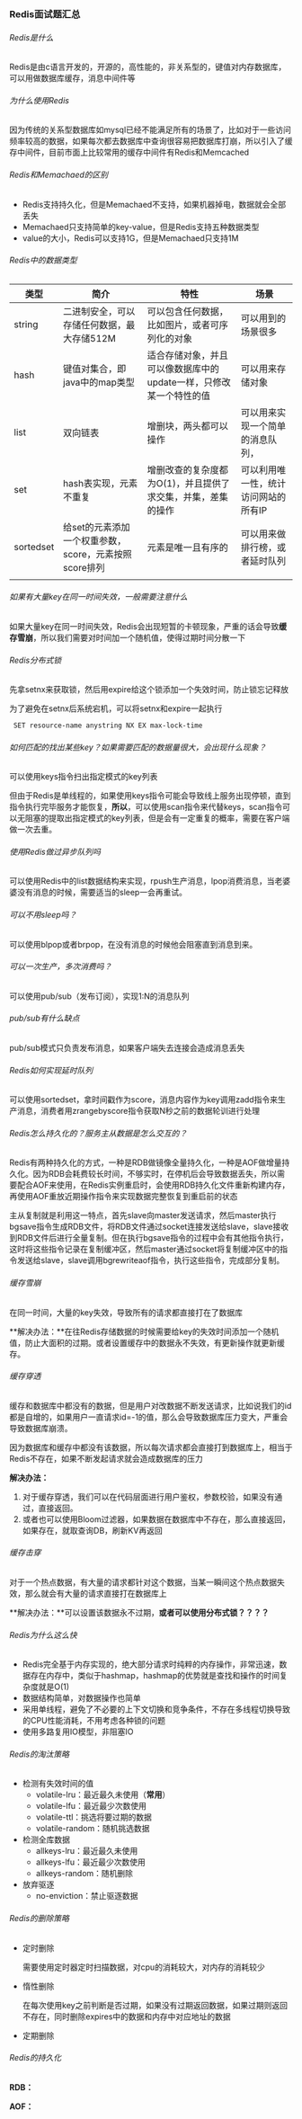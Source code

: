 ### Redis面试题汇总



###### Redis是什么

Redis是由c语言开发的，开源的，高性能的，非关系型的，键值对内存数据库，可以用做数据库缓存，消息中间件等



###### 为什么使用Redis

​		因为传统的关系型数据库如mysql已经不能满足所有的场景了，比如对于一些访问频率较高的数据，如果每次都去数据库中查询很容易把数据库打崩，所以引入了缓存中间件，目前市面上比较常用的缓存中间件有Redis和Memcached



###### Redis和Memachaed的区别

*   Redis支持持久化，但是Memachaed不支持，如果机器掉电，数据就会全部丢失
*   Memachaed只支持简单的key-value，但是Redis支持五种数据类型
*   value的大小，Redis可以支持1G，但是Memachaed只支持1M



###### Redis中的数据类型

| 类型      | 简介                                                  | 特性                                                         | 场景                                 |
| --------- | ----------------------------------------------------- | ------------------------------------------------------------ | ------------------------------------ |
| string    | 二进制安全，可以存储任何数据，最大存储512M            | 可以包含任何数据，比如图片，或者可序列化的对象               | 可以用到的场景很多                   |
| hash      | 键值对集合，即java中的map类型                         | 适合存储对象，并且可以像数据库中的update一样，只修改某一个特性的值 | 可以用来存储对象                     |
| list      | 双向链表                                              | 增删块，两头都可以操作                                       | 可以用来实现一个简单的消息队列，     |
| set       | hash表实现，元素不重复                                | 增删改查的复杂度都为O(1)，并且提供了求交集，并集，差集的操作 | 可以利用唯一性，统计访问网站的所有IP |
| sortedset | 给set的元素添加一个权重参数，score，元素按照score排列 | 元素是唯一且有序的                                           | 可以用来做排行榜，或者延时队列       |
|           |                                                       |                                                              |                                      |

###### 如果有大量key在同一时间失效，一般需要注意什么

如果大量key在同一时间失效，Redis会出现短暂的卡顿现象，严重的话会导致**缓存雪崩**，所以我们需要对时间加一个随机值，使得过期时间分散一下



###### Redis分布式锁

先拿setnx来获取锁，然后用expire给这个锁添加一个失效时间，防止锁忘记释放

为了避免在setnx后系统宕机，可以将setnx和expire一起执行

```xml
 SET resource-name anystring NX EX max-lock-time
```



###### 如何匹配的找出某些key？如果需要匹配的数据量很大，会出现什么现象？

可以使用keys指令扫出指定模式的key列表

但由于Redis是单线程的，如果使用keys指令可能会导致线上服务出现停顿，直到指令执行完毕服务才能恢复，**所以**，可以使用scan指令来代替keys，scan指令可以无阻塞的提取出指定模式的key列表，但是会有一定重复的概率，需要在客户端做一次去重。



###### 使用Redis做过异步队列吗

可以使用Redis中的list数据结构来实现，rpush生产消息，lpop消费消息，当老婆婆没有消息的时候，需要适当的sleep一会再重试。



###### 可以不用sleep吗？

可以使用blpop或者brpop，在没有消息的时候他会阻塞直到消息到来。



###### 可以一次生产，多次消费吗？

可以使用pub/sub（发布订阅），实现1:N的消息队列



###### pub/sub有什么缺点

pub/sub模式只负责发布消息，如果客户端失去连接会造成消息丢失



###### Redis如何实现延时队列

可以使用sortedset，拿时间戳作为score，消息内容作为key调用zadd指令来生产消息，消费者用zrangebyscore指令获取N秒之前的数据轮训进行处理



###### Redis怎么持久化的？服务主从数据是怎么交互的？

Redis有两种持久化的方式，一种是RDB做镜像全量持久化，一种是AOF做增量持久化。因为RDB会耗费较长时间，不够实时，在停机后会导致数据丢失，所以需要配合AOF来使用，在Redis实例重启时，会使用RDB持久化文件重新构建内存，再使用AOF重放近期操作指令来实现数据完整恢复到重启前的状态

主从复制就是利用这一特点，首先slave向master发送请求，然后master执行bgsave指令生成RDB文件，将RDB文件通过socket连接发送给slave，slave接收到RDB文件后进行全量复制。但在执行bgsave指令的过程中会有其他指令执行，这时将这些指令记录在复制缓冲区，然后master通过socket将复制缓冲区中的指令发送给slave，slave调用bgrewriteaof指令，执行这些指令，完成部分复制。



###### 缓存雪崩

在同一时间，大量的key失效，导致所有的请求都直接打在了数据库

**解决办法：**在往Redis存储数据的时候需要给key的失效时间添加一个随机值，防止大面积的过期。或者设置缓存中的数据永不失效，有更新操作就更新缓存。



###### 缓存穿透

缓存和数据库中都没有的数据，但是用户对改数据不断发送请求，比如说我们的id都是自增的，如果用户一直请求id=-1的值，那么会导致数据库压力变大，严重会导致数据库崩溃。

因为数据库和缓存中都没有该数据，所以每次请求都会直接打到数据库上，相当于Redis不存在，如果不断发起请求就会造成数据库的压力

**解决办法：**

1.  对于缓存穿透，我们可以在代码层面进行用户鉴权，参数校验，如果没有通过，直接返回。
2.  或者也可以使用Bloom过滤器，如果数据在数据库中不存在，那么直接返回，如果存在，就取查询DB，刷新KV再返回



###### 缓存击穿

对于一个热点数据，有大量的请求都针对这个数据，当某一瞬间这个热点数据失效，那么就会有大量的请求直接打在数据库上

**解决办法：**可以设置该数据永不过期，**或者可以使用分布式锁？？？？**



###### Redis为什么这么快

*   Redis完全基于内存实现的，绝大部分请求时纯粹的内存操作，非常迅速，数据存在内存中，类似于hashmap，hashmap的优势就是查找和操作的时间复杂度就是O(1)
*   数据结构简单，对数据操作也简单
*   采用单线程，避免了不必要的上下文切换和竞争条件，不存在多线程切换导致的CPU性能消耗，不用考虑各种锁的问题
*   使用多路复用IO模型，非阻塞IO



###### Redis的淘汰策略

*   检测有失效时间的值
    *   volatile-lru：最近最久未使用（**常用**）
    *   volatile-lfu：最近最少次数使用
    *   volatile-ttl：挑选将要过期的数据
    *   volatile-random：随机挑选数据
*   检测全库数据
    *   allkeys-lru：最近最久未使用
    *   allkeys-lfu：最近最少次数使用
    *   allkeys-random：随机删除
*   放弃驱逐
    *   no-enviction：禁止驱逐数据



###### Redis的删除策略

*   定时删除

    需要使用定时器定时扫描数据，对cpu的消耗较大，对内存的消耗较少

*   惰性删除

    在每次使用key之前判断是否过期，如果没有过期返回数据，如果过期则返回不存在，同时删除expires中的数据和内存中对应地址的数据

*   定期删除

    <!--这里还需要补充-->





###### Redis的持久化

**RDB：**

**AOF：**











